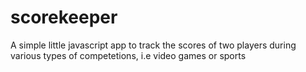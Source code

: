 # scorekeeper

A simple little javascript app to track the scores of two players during various types of competetions,
 i.e video games or sports

